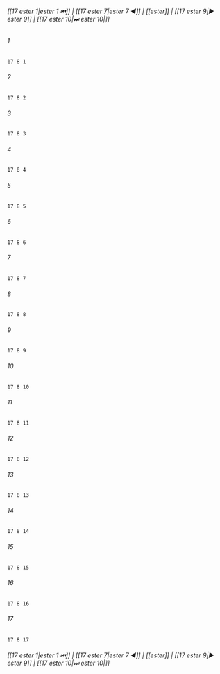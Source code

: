
###### [[17 еster 1|еster 1 ⏮]] | [[17 еster 7|еster 7 ◀]] | [[еster]] | [[17 еster 9|▶ еster 9]] | [[17 еster 10|⏭ еster 10|]]

###### 1
``` verse
17 8 1 
```
###### 2
``` verse
17 8 2 
```
###### 3
``` verse
17 8 3 
```
###### 4
``` verse
17 8 4 
```
###### 5
``` verse
17 8 5 
```
###### 6
``` verse
17 8 6 
```
###### 7
``` verse
17 8 7 
```
###### 8
``` verse
17 8 8 
```
###### 9
``` verse
17 8 9 
```
###### 10
``` verse
17 8 10 
```
###### 11
``` verse
17 8 11 
```
###### 12
``` verse
17 8 12 
```
###### 13
``` verse
17 8 13 
```
###### 14
``` verse
17 8 14 
```
###### 15
``` verse
17 8 15 
```
###### 16
``` verse
17 8 16 
```
###### 17
``` verse
17 8 17 
```

###### [[17 еster 1|еster 1 ⏮]] | [[17 еster 7|еster 7 ◀]] | [[еster]] | [[17 еster 9|▶ еster 9]] | [[17 еster 10|⏭ еster 10|]]

